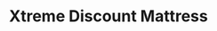 ---
title: "Xtreme Discount Mattress"
url: /buffalo/xtreme-discount-mattress-transit-road/
shop: bed
---